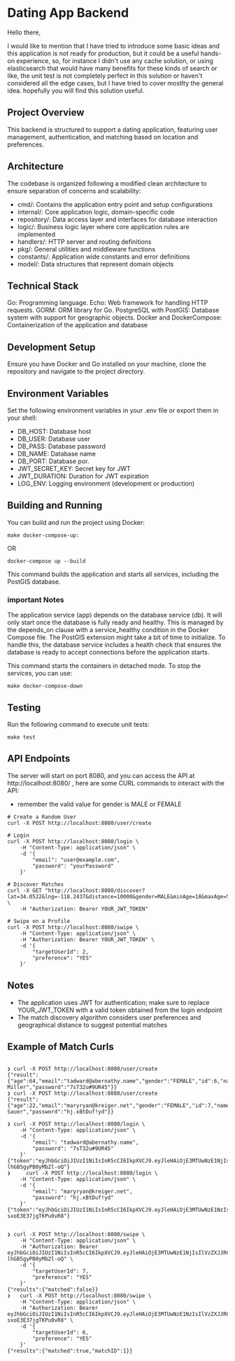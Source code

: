 # Dating App Backend

Hello there,

I would like to mention that I have tried to introduce some basic ideas and this application is not ready for production, but it could be a useful hands-on experience, so, for instance I didn't use any cache solution, or using elasticsearch that would have many benefits for these kinds of search or like, the unit test is not completely perfect in this solution or haven't considered all the edge cases, but I have tried to cover mostlty the general idea.
hopefully you will find this solution useful.

## Project Overview

This backend is structured to support a dating application, featuring user management, authentication, and matching based on location and preferences.

## Architecture
The codebase is organized following a modified clean architecture to ensure separation of concerns and scalability:

- cmd/: Contains the application entry point and setup configurations
- internal/: Core application logic, domain-specific code
- repository/: Data access layer and interfaces for database interaction
- logic/: Business logic layer where core application rules are implemented
- handlers/: HTTP server and routing definitions
- pkg/: General utilities and middleware functions
- constants/: Application wide constants and error definitions
- model/: Data structures that represent domain objects

## Technical Stack
Go: Programming language.
Echo: Web framework for handling HTTP requests.
GORM: ORM library for Go.
PostgreSQL with PostGIS: Database system with support for geographic objects.
Docker and DockerCompose: Containerization of the application and database

## Development Setup

Ensure you have Docker and Go installed on your machine, clone the repository and navigate to the project directory.

## Environment Variables

Set the following environment variables in your .env file or export them in your shell:

- DB_HOST: Database host
- DB_USER: Database user
- DB_PASS: Database password
- DB_NAME: Database name
- DB_PORT: Database por.
- JWT_SECRET_KEY: Secret key for JWT
- JWT_DURATION: Duration for JWT expiration
- LOG_ENV: Logging environment (development or production)

## Building and Running

You can build and run the project using Docker:

```
make docker-compose-up:
```

OR

```
docker-compose up --build
```
This command builds the application and starts all services, including the PostGIS database.


### important Notes
The application service (app) depends on the database service (db). It will only start once the database is fully ready and healthy.
This is managed by the depends_on clause with a service_healthy condition in the Docker Compose file. The PostGIS extension might take a bit of time to initialize. To handle this, the database service includes a health check that ensures the database is ready to accept connections before the application starts.


This command starts the containers in detached mode. To stop the services, you can use:

```
make docker-compose-down
```

## Testing

Run the following command to execute unit tests:

```
make test
```

## API Endpoints

The server will start on port 8080, and you can access the API at http://localhost:8080/ , here are some CURL commands to interact with the API:

* remember the valid value for gender is MALE or FEMALE

```
# Create a Random User
curl -X POST http://localhost:8080/user/create

# Login
curl -X POST http://localhost:8080/login \
    -H "Content-Type: application/json" \
    -d '{
        "email": "user@example.com",
        "password": "yourPassword"
    }'

# Discover Matches
curl -X GET "http://localhost:8080/discover?lat=34.0522&lng=-118.2437&distance=10000&gender=MALE&minAge=18&maxAge=50" \
    -H "Authorization: Bearer YOUR_JWT_TOKEN"

# Swipe on a Profile
curl -X POST http://localhost:8080/swipe \
    -H "Content-Type: application/json" \
    -H "Authorization: Bearer YOUR_JWT_TOKEN" \
    -d '{
        "targetUserId": 2,
        "preference": "YES"
    }'

```

## Notes

- The application uses JWT for authentication; make sure to replace YOUR_JWT_TOKEN with a valid token obtained from the login endpoint
- The match discovery algorithm considers user preferences and geographical distance to suggest potential matches



## Example of Match Curls
```

❯ curl -X POST http://localhost:8080/user/create
{"result":{"age":64,"email":"tadward@abernathy.name","gender":"FEMALE","id":6,"name":"Tamara Miller","password":"7sT32u#9UR45"}}
❯ curl -X POST http://localhost:8080/user/create
{"result":{"age":22,"email":"maryryan@kreiger.net","gender":"FEMALE","id":7,"name":"Sid Sauer","password":"hj.xBtDuf!yd"}}

❯ curl -X POST http://localhost:8080/login \
    -H "Content-Type: application/json" \
    -d '{
        "email": "tadward@abernathy.name",
        "password": "7sT32u#9UR45"
    }'
{"token":"eyJhbGciOiJIUzI1NiIsInR5cCI6IkpXVCJ9.eyJleHAiOjE3MTUwNzE1NjIsIlVzZXJJRCI6Nn0.VtD8pBZwMdCdZuutp31Mv1FQ-lhGB5gyPB0yMb2l-oQ"}
❯     curl -X POST http://localhost:8080/login \
    -H "Content-Type: application/json" \
    -d '{
        "email": "maryryan@kreiger.net",
        "password": "hj.xBtDuf!yd"
    }'
{"token":"eyJhbGciOiJIUzI1NiIsInR5cCI6IkpXVCJ9.eyJleHAiOjE3MTUwNzE1NzIsIlVzZXJJRCI6N30.mxEtEHxvJ5UqSDzNCpiDxAeS-sxoE3E37jgTKPu0vR8"}


❯ curl -X POST http://localhost:8080/swipe \
    -H "Content-Type: application/json" \
    -H "Authorization: Bearer eyJhbGciOiJIUzI1NiIsInR5cCI6IkpXVCJ9.eyJleHAiOjE3MTUwNzE1NjIsIlVzZXJJRCI6Nn0.VtD8pBZwMdCdZuutp31Mv1FQ-lhGB5gyPB0yMb2l-oQ" \
    -d '{
        "targetUserId": 7,
        "preference": "YES"
    }'
{"results":{"matched":false}}
❯   curl -X POST http://localhost:8080/swipe \
    -H "Content-Type: application/json" \
    -H "Authorization: Bearer eyJhbGciOiJIUzI1NiIsInR5cCI6IkpXVCJ9.eyJleHAiOjE3MTUwNzE1NzIsIlVzZXJJRCI6N30.mxEtEHxvJ5UqSDzNCpiDxAeS-sxoE3E37jgTKPu0vR8" \
    -d '{
        "targetUserId": 6,
        "preference": "YES"
    }'
{"results":{"matched":true,"matchID":1}}


```